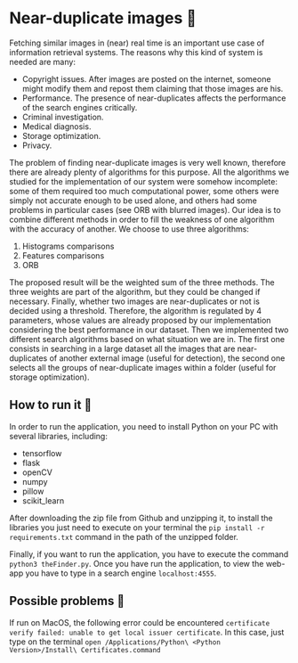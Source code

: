 # Near-duplicate images :mag_right:
Fetching similar images in (near) real time is an important use case of information
retrieval systems.
The reasons why this kind of system is needed are many:
- Copyright issues. After images are posted on the internet, someone might modify
them and repost them claiming that those images are his.
- Performance. The presence of near-duplicates affects the performance of the
search engines critically.
- Criminal investigation.
- Medical diagnosis.
- Storage optimization.
- Privacy.

The problem of finding near-duplicate images is very well known, therefore there are
already plenty of algorithms for this purpose.
All the algorithms we studied for the implementation of our system were somehow
incomplete: some of them required too much computational power, some others were
simply not accurate enough to be used alone, and others had some problems in particular
cases (see ORB with blurred images).
Our idea is to combine different methods in order to fill the weakness of one algorithm
with the accuracy of another. We choose to use three algorithms:
1. Histograms comparisons
2. Features comparisons
3. ORB

The proposed result will be the weighted sum of the three methods. The three weights are
part of the algorithm, but they could be changed if necessary.
Finally, whether two images are near-duplicates or not is decided using a threshold.
Therefore, the algorithm is regulated by 4 parameters, whose values are already proposed
by our implementation considering the best performance in our dataset.
Then we implemented two different search algorithms based on what situation we are in.
The first one consists in searching in a large dataset all the images that are
near-duplicates of another external image (useful for detection), the second one selects
all the groups of near-duplicate images within a folder (useful for storage optimization).

## How to run it :wrench:
In order to run the application, you need to install Python on your PC with several libraries, including:
- tensorflow
- flask
- openCV
- numpy
- pillow
- scikit_learn

After downloading the zip file from Github and unzipping it, to install the libraries you just need to execute on your terminal the 
`pip install -r requirements.txt` command in the path of the unzipped folder.

Finally, if you want to run the application, you have to execute the command `python3 theFinder.py`. Once you have run the application, to view the web-app you have to type in a search engine `localhost:4555`.

## Possible problems :name_badge:
If run on MacOS, the following error could be encountered `certificate verify failed: unable to get local issuer certificate`. In this case, just type on the terminal `open /Applications/Python\ <Python Version>/Install\ Certificates.command`